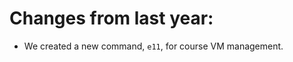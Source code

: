 Changes from last year:
=======================
* We created a new command, `e11`, for course VM management.
